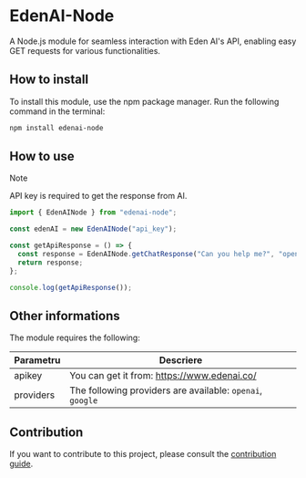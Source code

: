 # EdenAI-Node

A Node.js module for seamless interaction with Eden AI's API, enabling easy GET requests for various functionalities.

## How to install

To install this module, use the npm package manager. Run the following command in the terminal:

```bash
npm install edenai-node
```

## How to use

> [!NOTE]  
> API key is required to get the response from AI.

```javascript
import { EdenAINode } from "edenai-node";

const edenAI = new EdenAINode("api_key");

const getApiResponse = () => {
  const response = EdenAINode.getChatResponse("Can you help me?", "openai");
  return response;
};

console.log(getApiResponse());
```

## Other informations

The module requires the following:

| Parametru | Descriere                                                 |
| --------- | --------------------------------------------------------- |
| apikey    | You can get it from: https://www.edenai.co/               |
| providers | The following providers are available: `openai`, `google` |

## Contribution

If you want to contribute to this project, please consult the [contribution guide](https://github.com/adriantandara/edenai-node/pulls).
